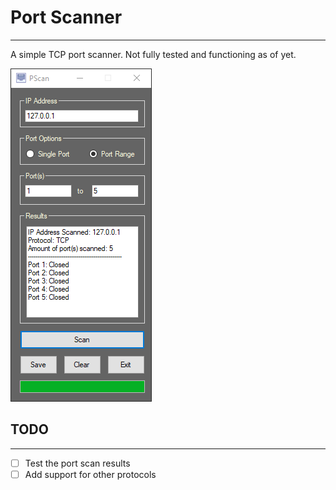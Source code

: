 # Port Scanner

---

A simple TCP port scanner. Not fully tested and functioning as of yet.

![Screenshot](https://github.com/acantu27/Port-Scanner/blob/master/images/screenshot.png?raw=true)



## TODO

---

- [ ] Test the port scan results
- [ ] Add support for other protocols
